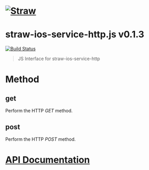 # [![Straw](http://strawjs.github.io/logo.png)](http://strawjs.github.io/)

# straw-ios-service-http.js v0.1.3

[![Build Status](http://img.shields.io/travis/strawjs/straw-ios-service-http.js.svg?branch=master&style=flat)](https://travis-ci.org/strawjs/straw-ios-service-http.js)

> JS Interface for straw-ios-service-http

# Method

## get

Perform the HTTP *GET* method.

## post

Perform the HTTP *POST* method.

# [API Documentation](http://strawjs.github.io/straw-ios-service-http.js/doc/v0.1.3/index.html)
